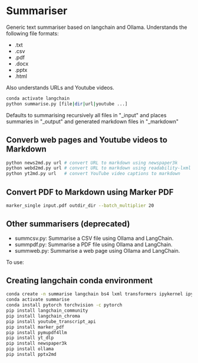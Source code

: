 # Summariser

Generic text summariser based on langchain and Ollama. Understands the
following file formats:

* .txt
* .csv
* .pdf
* .docx
* .pptx
* .html

Also understands URLs and Youtube videos.

```sh
conda activate langchain
python summarise.py [file|dir|url|youtube ...]
```

Defaults to summarising recursively all files in "_input" and places summaries
in "_output" and generated markdown files in "_markdown"

## Converb web pages and Youtube videos to Markdown

```sh
python news2md.py url # convert URL to markdown using newspaper3k
python webd2md.py url # convert URL to markdown using readability-lxml
python yt2md.py url   # convert YouTube video captions to markdown
```

## Convert PDF to Markdown using Marker PDF

```sh
marker_single input.pdf outdir_dir --batch_multiplier 20
```

## Other summarisers (deprecated)

* summcsv.py: Summarise a CSV file using Ollama and LangChain.
* summpdf.py: Summarise a PDF file using Ollama and LangChain.
* summweb.py: Summarise a web page using Ollama and LangChain.

To use:

## Creating langchain conda environment

```sh
conda create -n summarise langchain bs4 lxml transformers ipykernel ipywidgets pytube pypdf tiktoken pypandoc markdownify readability-lxml matplotlib
conda activate summarise
conda install pytorch torchvision -c pytorch
pip install langchain_community
pip install langchain_chroma
pip install youtube_transcript_api
pip install marker_pdf
pip install pymupdf4llm
pip install yt_dlp
pip install newspaper3k
pip install ollama
pip install pptx2md
```
